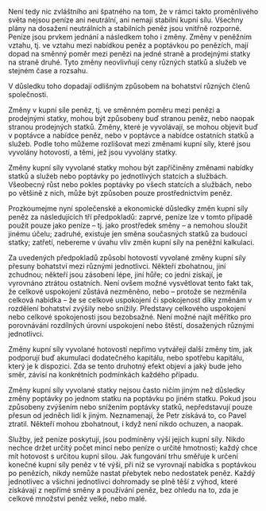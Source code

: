 Není tedy nic zvláštního ani špatného na tom, že v rámci takto proměnlivého světa nejsou peníze ani neutrální, ani nemají stabilní kupní sílu. Všechny plány na dosažení neutrálních a stabilních peněz jsou vnitřně rozporné. Peníze jsou prvkem jednání a následkem toho i změny. Změny v peněžním vztahu, tj. ve vztahu mezi nabídkou peněz a poptávkou po penězích, mají dopad na směnný poměr mezi penězi na jedné straně a prodejnými statky na straně druhé. Tyto změny neovlivňují ceny různých statků a služeb ve stejném čase a rozsahu.

V důsledku toho dopadají odlišným způsobem na bohatství různých členů společnosti.

Změny v kupní síle peněz, tj. ve směnném poměru mezi penězi a prodejnými statky, mohou být způsobeny buď stranou peněz, nebo naopak stranou prodejných statků. Změny, které je vyvolávají, se mohou objevit buď v poptávce a nabídce peněz, nebo v poptávce a nabídce ostatních statků a služeb. Podle toho můžeme rozlišovat mezi změnami kupní síly, které jsou vyvolány hotovostí, a těmi, jež jsou vyvolány statky.

Změny kupní síly vyvolané statky mohou být zapříčiněny změnami nabídky statků a služeb nebo poptávky po jednotlivých statcích a službách. Všeobecný růst nebo pokles poptávky po všech statcích a službách, nebo po většině z nich, může být způsoben pouze prostřednictvím peněz.

Prozkoumejme nyní společenské a ekonomické důsledky změn kupní síly peněz za následujících tří předpokladů: zaprvé, peníze lze v tomto případě použít pouze jako peníze – tj. jako prostředek směny – a nemohou sloužit jinému účelu; zadruhé, existuje jen směna současných statků za budoucí statky; zatřetí, nebereme v úvahu vliv změn kupní síly na peněžní kalkulaci.

Za uvedených předpokladů způsobí hotovostí vyvolané změny kupní síly přesuny bohatství mezi různými jednotlivci. Někteří zbohatnou, jiní zchudnou; někteří jsou zásobeni lépe, jiní hůře; co jedni získají, je vyrovnáno ztrátou ostatních. Není ovšem možné vysvětlovat tento fakt tak, že celkové uspokojení zůstává nezměněno, nebo – protože se nezměnila celková nabídka – že se celkové uspokojení či spokojenost díky změnám v rozdělení bohatství zvýšily nebo snížily. Představy celkového uspokojení nebo celkové spokojenosti jsou bezobsažné. Není možné najít měřítko pro porovnávání rozdílných úrovní uspokojení nebo štěstí, dosažených různými jednotlivci.

Změny kupní síly vyvolané hotovostí nepřímo vytvářejí další změny tím, jak podporují buď akumulaci dodatečného kapitálu, nebo spotřebu kapitálu, který je k dispozici. Zda se tento druhotný efekt objeví a jaký bude jeho směr, závisí na konkrétních podmínkách každého případu.

Změny kupní síly vyvolané statky nejsou často ničím jiným než důsledky změny poptávky po jednom statku na poptávku po jiném statku. Pokud jsou způsobeny zvýšením nebo snížením poptávky statků, nepředstavují pouze přesun od jedněch lidí k jiným. Neznamenají, že Petr získává to, co Pavel ztratil. Někteří mohou zbohatnout, i když není nikdo ochuzen, a naopak.

Služby, jež peníze poskytují, jsou podmíněny výší jejich kupní síly. Nikdo nechce držet určitý počet mincí nebo peníze o určité hmotnosti; každý chce mít hotovost s určitou kupní silou. Jak fungování trhu směřuje k určení konečné kupní síly peněz v té výši, při níž se vyrovnají nabídka s poptávkou po penězích, nikdy nemůže nastat přebytek nebo nedostatek peněz. Každý jednotlivec a všichni jednotlivci dohromady se plně těší z výhod, které získávají z nepřímé směny a používání peněz, bez ohledu na to, zda je celkové množství peněz velké, nebo malé.